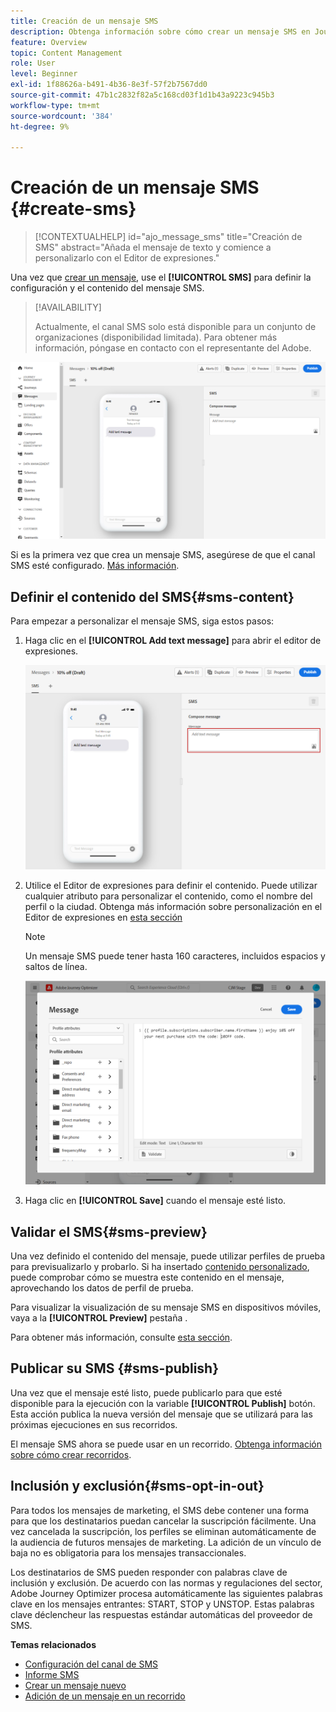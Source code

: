 ```yaml
---
title: Creación de un mensaje SMS
description: Obtenga información sobre cómo crear un mensaje SMS en Journey Optimizer
feature: Overview
topic: Content Management
role: User
level: Beginner
exl-id: 1f88626a-b491-4b36-8e3f-57f2b7567dd0
source-git-commit: 47b1c2832f82a5c168cd03f1d1b43a9223c945b3
workflow-type: tm+mt
source-wordcount: '384'
ht-degree: 9%

---
```


# Creación de un mensaje SMS {#create-sms}

>[!CONTEXTUALHELP]
>id="ajo_message_sms"
>title="Creación de SMS"
>abstract="Añada el mensaje de texto y comience a personalizarlo con el Editor de expresiones."

Una vez que [crear un mensaje](get-started-content.md), use el **[!UICONTROL SMS]** para definir la configuración y el contenido del mensaje SMS.


>[!AVAILABILITY]
>
>Actualmente, el canal SMS solo está disponible para un conjunto de organizaciones (disponibilidad limitada). Para obtener más información, póngase en contacto con el representante del Adobe.

![](assets/sms_1.png)

Si es la primera vez que crea un mensaje SMS, asegúrese de que el canal SMS esté configurado. [Más información](../configuration/sms-configuration.md).

## Definir el contenido del SMS{#sms-content}

Para empezar a personalizar el mensaje SMS, siga estos pasos:

1. Haga clic en el **[!UICONTROL Add text message]** para abrir el editor de expresiones.

   ![](assets/sms_3.png)

1. Utilice el Editor de expresiones para definir el contenido. Puede utilizar cualquier atributo para personalizar el contenido, como el nombre del perfil o la ciudad. Obtenga más información sobre personalización en el Editor de expresiones en [esta sección](../personalization/personalize.md)

   >[!NOTE]
   >
   > Un mensaje SMS puede tener hasta 160 caracteres, incluidos espacios y saltos de línea.

   ![](assets/sms_2.png)

1. Haga clic en **[!UICONTROL Save]** cuando el mensaje esté listo.

## Validar el SMS{#sms-preview}

Una vez definido el contenido del mensaje, puede utilizar perfiles de prueba para previsualizarlo y probarlo. Si ha insertado [contenido personalizado](../personalization/personalize.md), puede comprobar cómo se muestra este contenido en el mensaje, aprovechando los datos de perfil de prueba.

Para visualizar la visualización de su mensaje SMS en dispositivos móviles, vaya a la **[!UICONTROL Preview]** pestaña .

Para obtener más información, consulte [esta sección](../design/preview.md).

## Publicar su SMS {#sms-publish}

Una vez que el mensaje esté listo, puede publicarlo para que esté disponible para la ejecución con la variable **[!UICONTROL Publish]** botón. Esta acción publica la nueva versión del mensaje que se utilizará para las próximas ejecuciones en sus recorridos.

El mensaje SMS ahora se puede usar en un recorrido. [Obtenga información sobre cómo crear recorridos](../building-journeys/journey-gs.md).

## Inclusión y exclusión{#sms-opt-in-out}

Para todos los mensajes de marketing, el SMS debe contener una forma para que los destinatarios puedan cancelar la suscripción fácilmente. Una vez cancelada la suscripción, los perfiles se eliminan automáticamente de la audiencia de futuros mensajes de marketing. La adición de un vínculo de baja no es obligatoria para los mensajes transaccionales.

Los destinatarios de SMS pueden responder con palabras clave de inclusión y exclusión. De acuerdo con las normas y regulaciones del sector, Adobe Journey Optimizer procesa automáticamente las siguientes palabras clave en los mensajes entrantes: START, STOP y UNSTOP. Estas palabras clave déclencheur las respuestas estándar automáticas del proveedor de SMS.

**Temas relacionados**

* [Configuración del canal de SMS](../configuration/sms-configuration.md)
* [Informe SMS](../reports/journey-global-report.md#sms-global)
* [Crear un mensaje nuevo](get-started-content.md)
* [Adición de un mensaje en un recorrido](../building-journeys/journeys-message.md)
